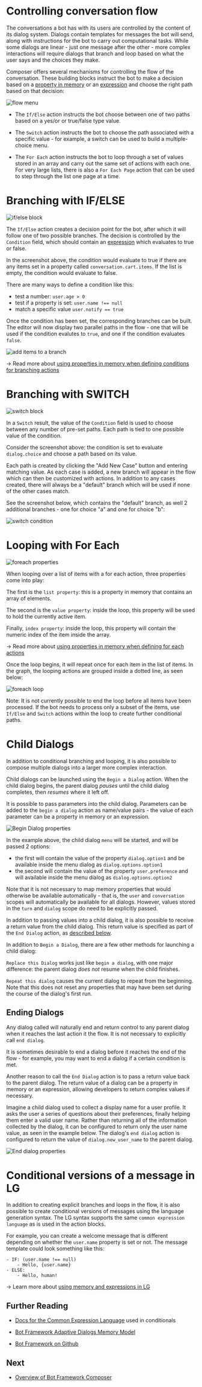 # Controlling conversation flow

The conversations a bot has with its users are controlled by the content of its dialog system. Dialogs contain templates for messages the bot will send, along with instructions for the bot to carry out computational tasks. While some dialogs are linear - just one message after the other - more complex interactions will require dialogs that branch and loop based on what the user says and the choices they make.

Composer offers several mechanisms for controlling the flow of the conversation. These building blocks instruct the bot to make a decision based on a [property in memory]() or an [expression]() and choose the right path based on that decision:

![flow menu](./Assets/flow-actions-menu.png "screenshot of the flow menu")

* The `If/Else` action instructs the bot choose between one of two paths  based on a yes/or or true/false type value.

* The `Switch` action instructs the bot to choose the path associated with a specific value - for example, a switch can be used to build a multiple-choice menu.

* The `For Each` action instructs the bot to loop through a set of values stored in an array and carry out the same set of actions with each one. For very large lists, there is also a `For Each Page` action that can be used to step through the list one page at a time.

# Branching with IF/ELSE

![if/else block](./Assets/ifelse-properties.png "screenshot of the if else properties")

The `If/Else` action creates a decision point for the bot, after which it will follow one of two possible branches. The decision is controlled by the `Condition` field, which should contain an [expression]() which evaluates to true or false.

In the screenshot above, the condition would evaluate to true if there are any items set in a property called `conversation.cart.items`. If the list is empty, the condition would evaluate to false.

There are many ways to define a condition like this:

* test a number: `user.age > 0`
* test if a property is set: `user.name !== null`
* match a specific value `user.notify == true`

Once the condition has been set, the corresponding branches can be built. The editor will now display two parallel paths in the flow - one that will be used if the condition evalutes to `true`, and one if the condition evaluates `false`.

![add items to a branch](./Assets/if-branch.gif "if branch being constructed")

&rarr; Read more about [using properties in memory when defining conditions for branching actions](using_memory.md#memory-in-branching-actions)

# Branching with SWITCH

![switch block](./Assets/switch-properties.png "screenshot of the switch properties")

In a `Switch` result, the value of the `Condition` field is used to choose between any number of pre-set paths. Each path is tied to one possible value of the condition.

Consider the screenshot above: the condition is set to evaluate `dialog.choice` and choose a path based on its value. 

Each path is created by clicking the "Add New Case" button and entering matching value. As each case is added, a new branch will appear in the flow which can then be customized with actions. In addition to any cases created, there will always be a "default" branch which will be used if none of the other cases match.

See the screenshot below, which contains the "default" branch, as well 2 additional branches - one for choice "a" and one for choice "b":

![switch condition](./Assets/switch-condition.png "screenshot of the switch condition in the dialog flow")

# Looping with For Each

![foreach properties](./Assets/foreach-properties.png)

When looping over a list of items with a for each action, three properties come into play:

The first is the `list property`: this is a property in memory that contains an array of elements.

The second is the `value property`: inside the loop, this property will be used to hold the currently active item.

Finally, `index property`: inside the loop, this property will contain the numeric index of the item inside the array.

&rarr; Read more about [using properties in memory when defining for each actions](using_memory.md#memory-in-loops)

Once the loop begins, it will repeat once for each item in the list of items. In the graph, the looping actions are grouped inside a dotted line, as seen below:

![foreach loop](./Assets/foreach-loop.png)

Note: It is not currently possible to end the loop before all items have been processed. If the bot needs to process only a subset of the items, use `If/Else` and `Switch` actions within the loop to create further conditional paths.

# Child Dialogs

In addition to conditional branching and looping, it is also possible to compose multiple dialogs into a larger more complex interaction.

Child dialogs can be launched using the `Begin a Dialog` action. When the child dialog begins, the parent dialog _pauses_ until the child dialog completes, then _resumes_ where it left off.

It is possible to pass parameters into the child dialog. Parameters can be added to the `begin a dialog` action as name/value pairs - the value of each parameter can be a property in memory or an expression.

![Begin Dialog properties](./Assets/begin-dialogs-properties.png)

In the example above, the child dialog `menu` will be started, and will be passed 2 options:

* the first will contain the value of the property `dialog.option1` and be available inside the menu dialog as `dialog.options.option1`
* the second will contain the value of the property `user.preference` and will available inside the menu dialog as `dialog.options.option2`

Note that it is not necessary to map memory properties that would otherwise be available automatically - that is, the `user` and `conversation` scopes will automatically be available for all dialogs.  However, values stored in the `turn` and `dialog` scope do need to be explicitly passed.

In addition to passing values into a child dialog, it is also possible to receive a return value from the child dialog.  This return value is specified as part of the `End Dialog` action, as [described below](#ending-dialogs).

In addition to `Begin a Dialog`, there are a few other methods for launching a child dialog:

`Replace this Dialog` works just like `begin a dialog`, with one major difference: the parent dialog *does not* resume when the child finishes. 

`Repeat this dialog` causes the current dialog to repeat from the beginning. Note that this does not reset any properties that may have been set during the course of the dialog's first run.

## Ending Dialogs

Any dialog called will naturally end and return control to any parent dialog when it reaches the last action it the flow. It is not necessary to explicitly call `end dialog`.

It is sometimes desirable to end a dialog before it reaches the end of the flow - for example, you may want to end a dialog if a certain condition is met.

Another reason to call the `End Dialog` action is to pass a return value back to the parent dialog. The return value of a dialog can be a property in memory or an expression, allowing developers to return complex values if necessary.

Imagine a child dialog used to collect a display name for a user profile. It asks the user a series of questions about their preferences, finally helping them enter a valid user name.  Rather than returning all of the information collected by the dialog, it can be configured to return only the user name value, as seen in the example below. The dialog's `end dialog` action is configured to return the value of `dialog.new_user_name` to the parent dialog.

![End dialog properties](./Assets/end-dialog-properties.png)


# Conditional versions of a message in LG

In addition to creating explicit branches and loops in the flow, it is also possible to create conditional versions of messages using the language generation syntax. The LG syntax supports the same `common expression language` as is used in the action blocks. 

For example, you can create a welcome message that is different depending on whether the `user.name` property is set or not. The message template could look something like this:

```
- IF: (user.name !== null)
    - Hello, {user.name}
- ELSE:
    - Hello, human!
```

&rarr; Learn more about [using memory and expressions in LG](using_memory.md#memory-in-lg)

## Further Reading

* [Docs for the Common Expression Language](https://github.com/microsoft/BotBuilder-Samples/tree/master/experimental/common-expression-language) used in conditionals

* [Bot Framework Adaptive Dialogs Memory Model](https://github.com/microsoft/BotBuilder-Samples/blob/master/experimental/adaptive-dialog/docs/memory-model-overview.md)

* [Bot Framework on Github](https://github.com/microsoft/botframework)


## Next

* [Overview of Bot Framework Composer](overview_of_bfd.md) 